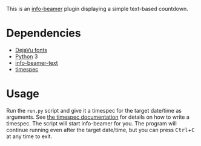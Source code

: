 This is an [info-beamer](https://info-beamer.com/) plugin displaying a simple text-based countdown.

# Dependencies

* [DejaVu fonts](https://packages.debian.org/stable/fonts-dejavu)
* [Python](https://www.python.org/) 3
* [info-beamer-text](https://github.com/fenhl/info-beamer-text)
* [timespec](https://github.com/fenhl/timespec)

# Usage

Run the `run.py` script and give it a timespec for the target date/time as arguments. See [the timespec documentation](https://github.com/fenhl/timespec#syntax) for details on how to write a timespec. The script will start info-beamer for you. The program will continue running even after the target date/time, but you can press <kbd>Ctrl</kbd>+<kbd>C</kbd> at any time to exit.
